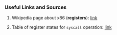 ### Useful Links and Sources

1. Wikipedia page about x86 (**registers**): [link](https://en.wikipedia.org/wiki/X86#16-bit)

2. Table of register states for ```syscall``` operation: [link](http://gitlab.rubber-duck-typing.com:4813/low-level-programming/classes/-/blob/master/docs/system-calls.md)


